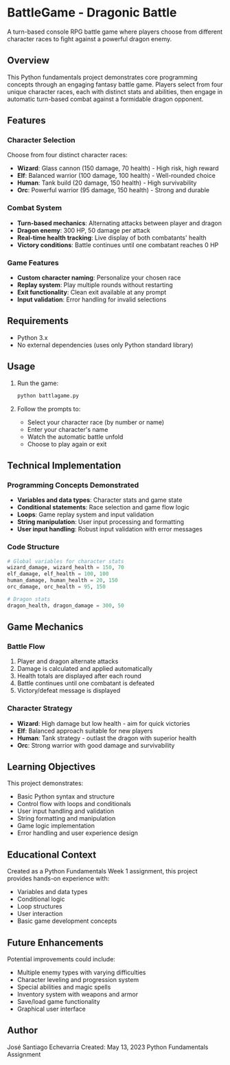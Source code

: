 # BattleGame - Dragonic Battle

A turn-based console RPG battle game where players choose from different character races to fight against a powerful dragon enemy.

## Overview

This Python fundamentals project demonstrates core programming concepts through an engaging fantasy battle game. Players select from four unique character races, each with distinct stats and abilities, then engage in automatic turn-based combat against a formidable dragon opponent.

## Features

### Character Selection
Choose from four distinct character races:
- **Wizard**: Glass cannon (150 damage, 70 health) - High risk, high reward
- **Elf**: Balanced warrior (100 damage, 100 health) - Well-rounded choice
- **Human**: Tank build (20 damage, 150 health) - High survivability
- **Orc**: Powerful warrior (95 damage, 150 health) - Strong and durable

### Combat System
- **Turn-based mechanics**: Alternating attacks between player and dragon
- **Dragon enemy**: 300 HP, 50 damage per attack
- **Real-time health tracking**: Live display of both combatants' health
- **Victory conditions**: Battle continues until one combatant reaches 0 HP

### Game Features
- **Custom character naming**: Personalize your chosen race
- **Replay system**: Play multiple rounds without restarting
- **Exit functionality**: Clean exit available at any prompt
- **Input validation**: Error handling for invalid selections

## Requirements

- Python 3.x
- No external dependencies (uses only Python standard library)

## Usage

1. Run the game:
   ```bash
   python battlagame.py
   ```

2. Follow the prompts to:
   - Select your character race (by number or name)
   - Enter your character's name
   - Watch the automatic battle unfold
   - Choose to play again or exit

## Technical Implementation

### Programming Concepts Demonstrated
- **Variables and data types**: Character stats and game state
- **Conditional statements**: Race selection and game flow logic
- **Loops**: Game replay system and input validation
- **String manipulation**: User input processing and formatting
- **User input handling**: Robust input validation with error messages

### Code Structure
```python
# Global variables for character stats
wizard_damage, wizard_health = 150, 70
elf_damage, elf_health = 100, 100
human_damage, human_health = 20, 150
orc_damage, orc_health = 95, 150

# Dragon stats
dragon_health, dragon_damage = 300, 50
```

## Game Mechanics

### Battle Flow
1. Player and dragon alternate attacks
2. Damage is calculated and applied automatically
3. Health totals are displayed after each round
4. Battle continues until one combatant is defeated
5. Victory/defeat message is displayed

### Character Strategy
- **Wizard**: High damage but low health - aim for quick victories
- **Elf**: Balanced approach suitable for new players
- **Human**: Tank strategy - outlast the dragon with superior health
- **Orc**: Strong warrior with good damage and survivability

## Learning Objectives

This project demonstrates:
- Basic Python syntax and structure
- Control flow with loops and conditionals
- User input handling and validation
- String formatting and manipulation
- Game logic implementation
- Error handling and user experience design

## Educational Context

Created as a Python Fundamentals Week 1 assignment, this project provides hands-on experience with:
- Variables and data types
- Conditional logic
- Loop structures
- User interaction
- Basic game development concepts

## Future Enhancements

Potential improvements could include:
- Multiple enemy types with varying difficulties
- Character leveling and progression system
- Special abilities and magic spells
- Inventory system with weapons and armor
- Save/load game functionality
- Graphical user interface

## Author

José Santiago Echevarria
Created: May 13, 2023
Python Fundamentals Assignment
